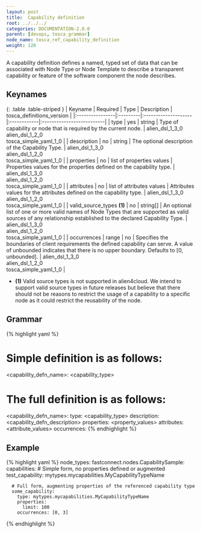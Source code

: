 ```yaml
---
layout: post
title:  Capability definition
root: ../../../
categories: DOCUMENTATION-2.0.0
parent: [devops, tosca_grammar]
node_name: tosca_ref_capability_definition
weight: 120
---
```


A capability definition defines a named, typed set of data that can be associated with Node Type or Node Template to describe a transparent capability or feature of the software component the node describes.

## Keynames

{: .table .table-striped }
| Keyname         | Required | Type                | Description | tosca_definitions_version |
|:----------------|:---------|:--------------------|:------------|:--------------------------|
| type | yes | string | Type of capability or node that is required by the current node. | alien_dsl_1_3_0<br> alien_dsl_1_2_0<br> tosca_simple_yaml_1_0 |
| description | no | string | The optional description of the Capability Type. | alien_dsl_1_3_0<br> alien_dsl_1_2_0<br> tosca_simple_yaml_1_0 |
| properties | no | list of properties values | Properties values for the properties defined on the capability type. | alien_dsl_1_3_0<br> alien_dsl_1_2_0<br> tosca_simple_yaml_1_0 |
| attributes | no | list of attributes values | Attributes values for the attributes defined on the capability type. | alien_dsl_1_3_0<br> alien_dsl_1_2_0<br> tosca_simple_yaml_1_0 |
| valid_source_types __(1)__ | no | string[] | An optional list of one or more valid names of Node Types that are supported as valid sources of any relationship established to the declared Capability Type. | alien_dsl_1_3_0<br> alien_dsl_1_2_0<br> tosca_simple_yaml_1_0 |
| occurrences | range | no | Specifies the boundaries of client requirements the defined capability can serve. A value of unbounded indicates that there is no upper boundary. Defaults to [0, unbounded]. | alien_dsl_1_3_0<br> alien_dsl_1_2_0<br> tosca_simple_yaml_1_0 |

* __(1)__ Valid source types is not supported in alien4cloud. We intend to support valid source types in future releases but believe that there should not be reasons to restrict the usage of a capability to a specific node as it could restrict the reusability of the node.

## Grammar

{% highlight yaml %}
# Simple definition is as follows:
<capability_defn_name>: <capability_type>

# The full definition is as follows:
<capability_defn_name>:
  type: <capability_type>
  description: <capability_defn_description>
  properties:
    <property_values>
  attributes:
    <attribute_values>
  occurrences: <occurrences>
{% endhighlight %}

## Example

{% highlight yaml %}
node_types:
  fastconnect.nodes.CapabilitySample:
    capabilities:
      # Simple form, no properties defined or augmented
      test_capability: mytypes.mycapabilities.MyCapabilityTypeName

      # Full form, augmenting properties of the referenced capability type
      some_capability:
        type: mytypes.mycapabilities.MyCapabilityTypeName
        properties:
          limit: 100
        occurrences: [0, 3]
{% endhighlight %}
